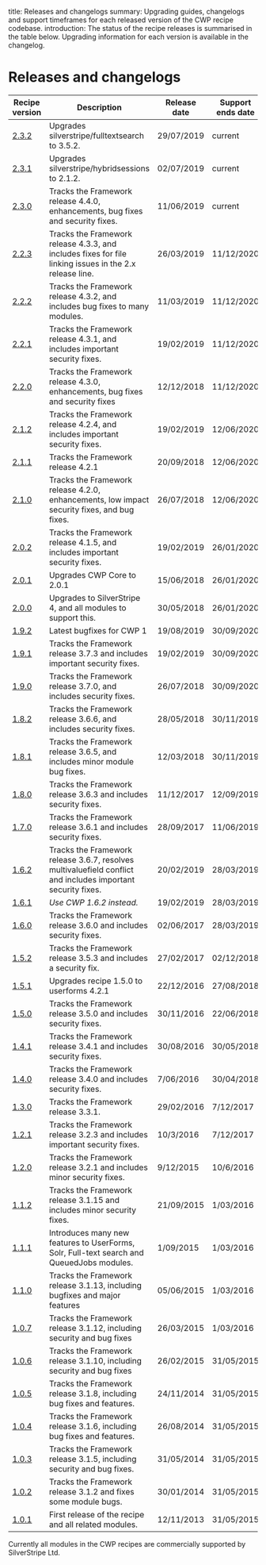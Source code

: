 title: Releases and changelogs
summary: Upgrading guides, changelogs and support timeframes for each released version of the CWP recipe codebase.
introduction: The status of the recipe releases is summarised in the table below. Upgrading information for each version is available in the changelog.

# Releases and changelogs

| Recipe version                  | Description                                                                                                  | Release date | Support ends date |
| ------------------------------- | ------------------------------------------------------------------------------------------------------------ | ------------ | ----------------- |
| [2.3.2](cwp_2.3.2)              | Upgrades silverstripe/fulltextsearch to 3.5.2.                                                               | 29/07/2019   | current           |
| [2.3.1](cwp_2.3.1)              | Upgrades silverstripe/hybridsessions to 2.1.2.                                                               | 02/07/2019   | current           |
| [2.3.0](cwp_2.3.0)              | Tracks the Framework release 4.4.0, enhancements, bug fixes and security fixes.                              | 11/06/2019   | current           |
| [2.2.3](cwp_recipe_basic_2.2.3) | Tracks the Framework release 4.3.3, and includes fixes for file linking issues in the 2.x release line.      | 26/03/2019   | 11/12/2020        |
| [2.2.2](cwp_recipe_basic_2.2.2) | Tracks the Framework release 4.3.2, and includes bug fixes to many modules.                                  | 11/03/2019   | 11/12/2020        |
| [2.2.1](cwp_recipe_basic_2.2.1) | Tracks the Framework release 4.3.1, and includes important security fixes.                                   | 19/02/2019   | 11/12/2020        |
| [2.2.0](cwp_2.2.0)              | Tracks the Framework release 4.3.0, enhancements, bug fixes and security fixes                               | 12/12/2018   | 11/12/2020        |
| [2.1.2](cwp_2.1.2)              | Tracks the Framework release 4.2.4, and includes important security fixes.                                   | 19/02/2019   | 12/06/2020        |
| [2.1.1](cwp_recipe_basic_2.1.1) | Tracks the Framework release 4.2.1                                                                           | 20/09/2018   | 12/06/2020        |
| [2.1.0](cwp_recipe_basic_2.1.0) | Tracks the Framework release 4.2.0, enhancements, low impact security fixes, and bug fixes.                  | 26/07/2018   | 12/06/2020        |
| [2.0.2](cwp_recipe_basic_2.0.2) | Tracks the Framework release 4.1.5, and includes important security fixes.                                   | 19/02/2019   | 26/01/2020        |
| [2.0.1](cwp_recipe_basic_2.0.1) | Upgrades CWP Core to 2.0.1                                                                                   | 15/06/2018   | 26/01/2020        |
| [2.0.0](cwp_recipe_basic_2.0.0) | Upgrades to SilverStripe 4, and all modules to support this.                                                 | 30/05/2018   | 26/01/2020        |
| [1.9.2](cwp_recipe_basic_1.9.2) | Latest bugfixes for CWP 1                                                                                    | 19/08/2019   | 30/09/2020        |
| [1.9.1](cwp_recipe_basic_1.9.1) | Tracks the Framework release 3.7.3 and includes important security fixes.                                    | 19/02/2019   | 30/09/2020        |
| [1.9.0](cwp_recipe_basic_1.9.0) | Tracks the Framework release 3.7.0, and includes security fixes.                                             | 26/07/2018   | 30/09/2020        |
| [1.8.2](cwp_recipe_basic_1.8.2) | Tracks the Framework release 3.6.6, and includes security fixes.                                             | 28/05/2018   | 30/11/2019        |
| [1.8.1](cwp_recipe_basic_1.8.1) | Tracks the Framework release 3.6.5, and includes minor module bug fixes.                                     | 12/03/2018   | 30/11/2019        |
| [1.8.0](cwp_recipe_basic_1.8.0) | Tracks the Framework release 3.6.3 and includes security fixes.                                              | 11/12/2017   | 12/09/2019        |
| [1.7.0](cwp_recipe_basic_1.7.0) | Tracks the Framework release 3.6.1 and includes security fixes.                                              | 28/09/2017   | 11/06/2019        |
| [1.6.2](cwp_recipe_basic_1.6.2) | Tracks the Framework release 3.6.7, resolves multivaluefield conflict and includes important security fixes. | 20/02/2019   | 28/03/2019        |
| [1.6.1](cwp_recipe_basic_1.6.1) | _Use CWP 1.6.2 instead._                                                                                     | 19/02/2019   | 28/03/2019        |
| [1.6.0](cwp_recipe_basic_1.6.0) | Tracks the Framework release 3.6.0 and includes security fixes.                                              | 02/06/2017   | 28/03/2019        |
| [1.5.2](cwp_recipe_basic_1.5.2) | Tracks the Framework release 3.5.3 and includes a security fix.                                              | 27/02/2017   | 02/12/2018        |
| [1.5.1](cwp_recipe_basic_1.5.1) | Upgrades recipe 1.5.0 to userforms 4.2.1                                                                     | 22/12/2016   | 27/08/2018        |
| [1.5.0](cwp_recipe_basic_1.5.0) | Tracks the Framework release 3.5.0 and includes security fixes.                                              | 30/11/2016   | 22/06/2018        |
| [1.4.1](cwp_recipe_basic_1.4.1) | Tracks the Framework release 3.4.1 and includes security fixes.                                              | 30/08/2016   | 30/05/2018        |
| [1.4.0](cwp_recipe_basic_1.4.0) | Tracks the Framework release 3.4.0 and includes security fixes.                                              | 7/06/2016    | 30/04/2018        |
| [1.3.0](cwp_recipe_basic_1.3.0) | Tracks the Framework release 3.3.1.                                                                          | 29/02/2016   | 7/12/2017         |
| [1.2.1](cwp_recipe_basic_1.2.1) | Tracks the Framework release 3.2.3 and includes important security fixes.                                    | 10/3/2016    | 7/12/2017         |
| [1.2.0](cwp_recipe_basic_1.2.0) | Tracks the Framework release 3.2.1 and includes minor security fixes.                                        | 9/12/2015    | 10/6/2016         |
| [1.1.2](cwp_recipe_basic_1.1.2) | Tracks the Framework release 3.1.15 and includes minor security fixes.                                       | 21/09/2015   | 1/03/2016         |
| [1.1.1](cwp_recipe_basic_1.1.1) | Introduces many new features to UserForms, Solr, Full-text search and QueuedJobs modules.                    | 1/09/2015    | 1/03/2016         |
| [1.1.0](cwp_recipe_basic_1.1.0) | Tracks the Framework release 3.1.13, including bugfixes and major features                                   | 05/06/2015   | 1/03/2016         |
| [1.0.7](cwp_recipe_basic_1.0.7) | Tracks the Framework release 3.1.12, including security and bug fixes                                        | 26/03/2015   | 1/03/2016         |
| [1.0.6](cwp_recipe_basic_1.0.6) | Tracks the Framework release 3.1.10, including security and bug fixes                                        | 26/02/2015   | 31/05/2015        |
| [1.0.5](cwp_recipe_basic_1.0.5) | Tracks the Framework release 3.1.8, including bug fixes and features.                                        | 24/11/2014   | 31/05/2015        |
| [1.0.4](cwp_recipe_basic_1.0.4) | Tracks the Framework release 3.1.6, including bug fixes and features.                                        | 26/08/2014   | 31/05/2015        |
| [1.0.3](cwp_recipe_basic_1.0.3) | Tracks the Framework release 3.1.5, including security and bug fixes.                                        | 31/05/2014   | 31/05/2015        |
| [1.0.2](cwp_recipe_basic_1.0.2) | Tracks the Framework release 3.1.2 and fixes some module bugs.                                               | 30/01/2014   | 31/05/2015        |
| [1.0.1](cwp_recipe_basic_1.0.1) | First release of the recipe and all related modules.                                                         | 12/11/2013   | 31/05/2015        |

Currently all modules in the CWP recipes are commercially supported by SilverStripe Ltd.
